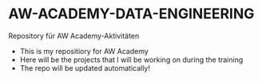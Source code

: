 # AW-ACADEMY-DATA-ENGINEERING
Repository für AW Academy-Aktivitäten
- This is my repositiory for AW Academy
- Here will be the projects that I will be working on during the training 
- The repo will be updated automatically!

